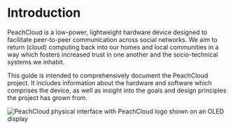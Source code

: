 # Introduction

PeachCloud is a low-power, lightweight hardware device designed to facilitate peer-to-peer communication across social networks. We aim to return (cloud) computing back into our homes and local communities in a way which fosters increased trust in one another and the socio-technical systems we inhabit.

This guide is intended to comprehensively document the PeachCloud project. It includes information about the hardware and software which comprises the device, as well as insight into the goals and design principles the project has grown from.

![PeachCloud physical interface with PeachCloud logo shown on an OLED display](/assets/peachcloud.jpg)

